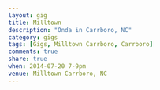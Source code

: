 ```yaml
---
layout: gig
title: Milltown
description: "Onda in Carrboro, NC"
category: gigs
tags: [Gigs, Milltown Carrboro, Carrboro]
comments: true
share: true
when: 2014-07-20 7-9pm
venue: Milltown Carrboro, NC
---
```

